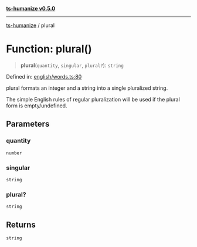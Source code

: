 [**ts-humanize v0.5.0**](../README.md)

***

[ts-humanize](../README.md) / plural

# Function: plural()

> **plural**(`quantity`, `singular`, `plural?`): `string`

Defined in: [english/words.ts:80](https://github.com/Shiv-SB/ts-humanize/blob/b20c339cae69f529f20e775917f6cd1ea59de3d9/src/english/words.ts#L80)

plural formats an integer and a string into a single pluralized string.

The simple English rules of regular pluralization will be used
if the plural form is empty/undefined.

## Parameters

### quantity

`number`

### singular

`string`

### plural?

`string`

## Returns

`string`
